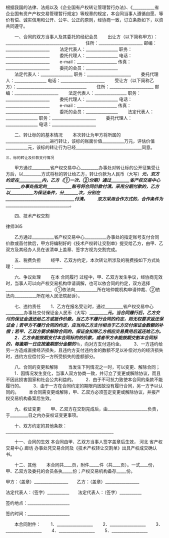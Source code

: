 
 


根据我国的法律、法规以及《企业国有产权转让管理暂行办法》、《___________省企业国有资产产权交易管理暂行规定》等规章的规定，本合同当事人遵循自愿、等价有偿、诚实信用和公开、公平、公正的原则，经协商一致，订立条款如下，以资共同遵守。


　　一、合同的双方当事人及其委托的经纪会员
　　出让方（以下简称甲方）：___________________________________
　　住所：______________________   邮编：______________________
　　法定代表人：________________   职务：______________________
　　委托代理人：________________   电话：______________________
　　e-mail：____________________   传真：______________________
　　委托的会员：________________                  
　　法定代表人：________________   职务：______________________
　　委托代理人：________________   电话：______________________
　　受让方（以下简称乙方）：___________________________________
　　住所：______________________   邮编：______________________
　　法定代表人：________________   职务：______________________
　　委托代理人：________________   电话：______________________
　　e-mail：____________________   传真：______________________
　　委托的会员：________________
　　法定代表人：________________   职务：______________________
　　委托代理人：________________   电话：______________________


　　二、转让标的的基本情况
　　本次转让为甲方将所属的______________________进行转让，该标的账面价值___________万元，评估价值___________元，该标的转让行为已经_________________________________同意。


    三、标的转让及价款支付情况
　　甲方通过_________省产权交易中心_________办事处对转让标的公开征集受让方后，以_________方式将标的转让给乙方，转让价款为人民币（大写）_________________________元，双方约定在___________内，乙方__________（①一次、②分期）通过_________省产权交易中心_______办事处指定的____________账号将合同价款付清。采用分期付款的，乙方以___________为保证条件，分_______次，分别在_________________________________付清。
　　双方采用合作方式的，合作条件为_______________________________________________。


　　四、技术产权交割




 
律师365






　　乙方通过___________省产权交易中心___________办事处的指定账号支付合同价款或首付款后，甲方将编制好的《技术产权转让交割单》提交给乙方，由甲、乙双方及其经办人员在该清单上盖章、签字方视为交割完成。




　　五、税费负担
　　经甲、乙双方约定，本次转让所涉及的税费按如下方式处理：________________________


　　六、争议处理
　　在本
合同履行
过程中，甲、乙双方发生争议，经协商无效时，当事人可以向产权交易机构申请调解，也可以依合同的约定，双方选择_______________________（①依法向___________所在地仲裁机构申请仲裁、②依法向___________所在地人民法院起诉）。


　　七、违约责任
　　1．乙方在报名受让时，通过_________省产权交易中心_________办事处交付保证金人民币（大写）__________________元。当合同履行后，乙方交付的保证金退还给乙方或抵作价款。当乙方不履行合同的约定，则无权要求返还保证金；若甲方不履行合同的约定，应当向乙方支付相当于乙方交付保证金数额的补偿；若甲、乙双方要求解除合同的，保证金扣除乙方相应交易费用后返还给乙方。
　　2．乙方未能按期支付本合同标的的价款，或者甲方未能按期交割本合同标的，每逾期一日应按逾期部分金额的_________％，向对方支付违约金。
　　3．一方违约给另一方造成直接经济损失，且违约方支付违约金的数额不足以补偿对方的经济损失时，违约方应偿付另一方所受损失的差额部分。


　　八、合同的变更和解除
　　当发生下列情况之一时，可以变更、解除合同；
　　1．因情况发生变化，当事人双方协商一致，并订立了变更或解除协议，而且不因此损害国家和社会公共利益的。
　　2．由于不可抗力致使本合同的条款不能履行的。
　　3．由于一方在合同约定的期限内因故没有履行合同，另一方予以认同的。
　　本合同需变更或解除，甲、乙双方必须签定变更或解除协议，并报产权交易机构备案后生效。


　　九、权证变更
　　甲、乙双方在交割完成后，由____________________负责，于_________日之内办妥权证变更事项。


　　十、双方约定的其他条款：______________________________________________________


　　十一、合同的生效
    本合同由甲、乙双方当事人签字盖章后生效，
河北
省产权交易中心
廊坊
办事处凭交易合同及《技术产权转让交割单》出具产权成交确认书。


　　十二、其他
　　本合同共____页，附件_____件（共____页）。一式____份，甲、乙双方及委托的会员各执_____份；产权交易机构备存_____份。


 



 
甲方：（盖章）_________________　　乙方：（盖章）_________________
 
法定代表人：（签字）___________　　法定代表人：（签字）___________
 


 

  签约地点：_____________________                                    
  
签约时间：_____________________                                    
  


  
　　本合同附件：
　　1．__________________
　　2．__________________
　　3．__________________
　　4．__________________
　　5．__________________
 
  

 
  
 
   
 
   
 
    


    
 

    


    


    
 
 
   
 
  
 
 


